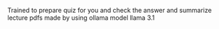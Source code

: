 

Trained to prepare quiz for you and check the answer and summarize lecture pdfs made by using ollama model llama 3.1


